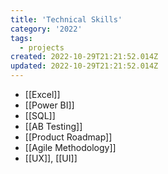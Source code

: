 ```yaml
---
title: 'Technical Skills'
category: '2022'
tags:
  - projects
created: 2022-10-29T21:21:52.014Z
updated: 2022-10-29T21:21:52.014Z
---
```


- [[Excel]]
- [[Power BI]]
- [[SQL]]
- [[AB Testing]]
- [[Product Roadmap]]
- [[Agile Methodology]]
- [[UX]], [[UI]] 